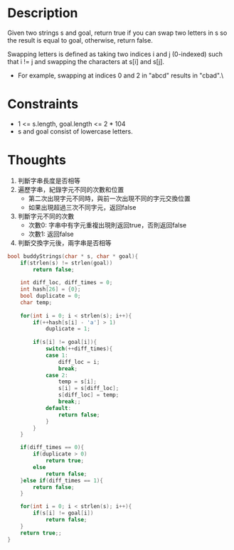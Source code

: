 # Description

Given two strings s and goal, return true if you can swap two letters in s so the result is equal to goal, otherwise, return false.

Swapping letters is defined as taking two indices i and j (0-indexed) such that i != j and swapping the characters at s[i] and s[j].

- For example, swapping at indices 0 and 2 in "abcd" results in "cbad".\

# Constraints

- 1 <= s.length, goal.length <= 2 * 104
- s and goal consist of lowercase letters.

# Thoughts

1. 判斷字串長度是否相等
2. 遍歷字串，紀錄字元不同的次數和位置
	- 第二次出現字元不同時，與前一次出現不同的字元交換位置
	- 如果出現超過三次不同字元，返回false
3. 判斷字元不同的次數
	- 次數0: 字串中有字元重複出現則返回true，否則返回false
	- 次數1: 返回false
4. 判斷交換字元後，兩字串是否相等

```c
bool buddyStrings(char * s, char * goal){
    if(strlen(s) != strlen(goal))
        return false;
    
    int diff_loc, diff_times = 0;
    int hash[26] = {0};
    bool duplicate = 0;
    char temp;
    
    for(int i = 0; i < strlen(s); i++){
        if(++hash[s[i] - 'a'] > 1)
            duplicate = 1;
        
        if(s[i] != goal[i]){
            switch(++diff_times){
            case 1:
                diff_loc = i;
                break;
            case 2:
                temp = s[i];
                s[i] = s[diff_loc];
                s[diff_loc] = temp;
                break;;
            default:
                return false;
            }
        }
    }

    if(diff_times == 0){
        if(duplicate > 0)
            return true;
        else
            return false;
    }else if(diff_times == 1){
        return false;
    }

    for(int i = 0; i < strlen(s); i++){
        if(s[i] != goal[i])
            return false;
    }
    return true;;
}
```